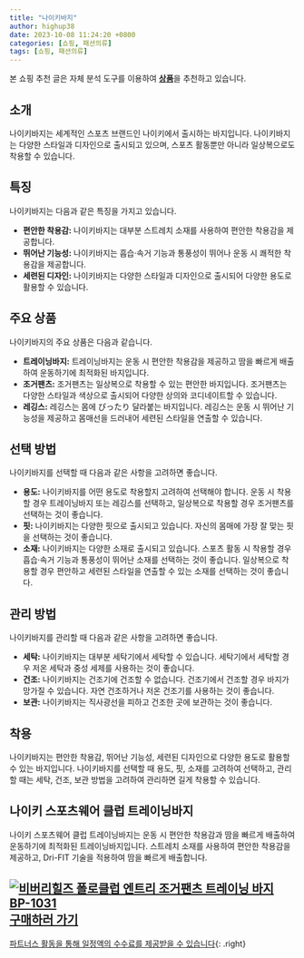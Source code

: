 ```yaml
---
title: "나이키바지"
author: highup38
date: 2023-10-08 11:24:20 +0800
categories: [쇼핑, 패션의류]
tags: [쇼핑, 패션의류]
---
```


본 쇼핑 추천 글은 자체 분석 도구를 이용하여 [**상품**](https://link.coupang.com/a/bao1ui)을 추천하고 있습니다.

## 소개
나이키바지는 세계적인 스포츠 브랜드인 나이키에서 출시하는 바지입니다. 나이키바지는 다양한 스타일과 디자인으로 출시되고 있으며, 스포츠 활동뿐만 아니라 일상복으로도 착용할 수 있습니다.

## 특징
나이키바지는 다음과 같은 특징을 가지고 있습니다.

* **편안한 착용감:** 나이키바지는 대부분 스트레치 소재를 사용하여 편안한 착용감을 제공합니다.
* **뛰어난 기능성:** 나이키바지는 흡습·속거 기능과 통풍성이 뛰어나 운동 시 쾌적한 착용감을 제공합니다.
* **세련된 디자인:** 나이키바지는 다양한 스타일과 디자인으로 출시되어 다양한 용도로 활용할 수 있습니다.

## 주요 상품
나이키바지의 주요 상품은 다음과 같습니다.

* **트레이닝바지:** 트레이닝바지는 운동 시 편안한 착용감을 제공하고 땀을 빠르게 배출하여 운동하기에 최적화된 바지입니다.
* **조거팬츠:** 조거팬츠는 일상복으로 착용할 수 있는 편안한 바지입니다. 조거팬츠는 다양한 스타일과 색상으로 출시되어 다양한 상의와 코디네이트할 수 있습니다.
* **레깅스:** 레깅스는 몸에 ぴったり 달라붙는 바지입니다. 레깅스는 운동 시 뛰어난 기능성을 제공하고 몸매선을 드러내어 세련된 스타일을 연출할 수 있습니다.

## 선택 방법
나이키바지를 선택할 때 다음과 같은 사항을 고려하면 좋습니다.

* **용도:** 나이키바지를 어떤 용도로 착용할지 고려하여 선택해야 합니다. 운동 시 착용할 경우 트레이닝바지 또는 레깅스를 선택하고, 일상복으로 착용할 경우 조거팬츠를 선택하는 것이 좋습니다.
* **핏:** 나이키바지는 다양한 핏으로 출시되고 있습니다. 자신의 몸매에 가장 잘 맞는 핏을 선택하는 것이 좋습니다.
* **소재:** 나이키바지는 다양한 소재로 출시되고 있습니다. 스포츠 활동 시 착용할 경우 흡습·속거 기능과 통풍성이 뛰어난 소재를 선택하는 것이 좋습니다. 일상복으로 착용할 경우 편안하고 세련된 스타일을 연출할 수 있는 소재를 선택하는 것이 좋습니다.

## 관리 방법
나이키바지를 관리할 때 다음과 같은 사항을 고려하면 좋습니다.

* **세탁:** 나이키바지는 대부분 세탁기에서 세탁할 수 있습니다. 세탁기에서 세탁할 경우 저온 세탁과 중성 세제를 사용하는 것이 좋습니다.
* **건조:** 나이키바지는 건조기에 건조할 수 없습니다. 건조기에서 건조할 경우 바지가 망가질 수 있습니다. 자연 건조하거나 저온 건조기를 사용하는 것이 좋습니다.
* **보관:** 나이키바지는 직사광선을 피하고 건조한 곳에 보관하는 것이 좋습니다.

## 착용
나이키바지는 편안한 착용감, 뛰어난 기능성, 세련된 디자인으로 다양한 용도로 활용할 수 있는 바지입니다. 나이키바지를 선택할 때 용도, 핏, 소재를 고려하여 선택하고, 관리할 때는 세탁, 건조, 보관 방법을 고려하여 관리하면 길게 착용할 수 있습니다.

## 나이키 스포츠웨어 클럽 트레이닝바지

나이키 스포츠웨어 클럽 트레이닝바지는 운동 시 편안한 착용감과 땀을 빠르게 배출하여 운동하기에 최적화된 트레이닝바지입니다. 스트레치 소재를 사용하여 편안한 착용감을 제공하고, Dri-FIT 기술을 적용하여 땀을 빠르게 배출합니다.

[![비버리힐즈 폴로클럽 엔트리 조거팬츠 트레이닝 바지 BP-1031](https://thumbnail8.coupangcdn.com/thumbnails/remote/230x230ex/image/vendor_inventory/bc93/ebf025526ac437569bc7f04257721c123f6725bfc0ac2cddb5acf7a8ec80.jpg "비버리힐즈 폴로클럽 엔트리 조거팬츠 트레이닝 바지 BP-1031")](https://link.coupang.com/re/AFFSDP?lptag=AF1030537&subid=&pageKey=7579074345&traceid=V0-153&itemId=20003332618&vendorItemId=87100395990)
<br>
[**구매하러 가기**](https://link.coupang.com/re/AFFSDP?lptag=AF1030537&subid=&pageKey=7579074345&traceid=V0-153&itemId=20003332618&vendorItemId=87100395990)
---
[파트너스 활동을 통해 일정액의 수수료를 제공받을 수 있습니다](https://link.coupang.com/a/bao1ui){: .right}